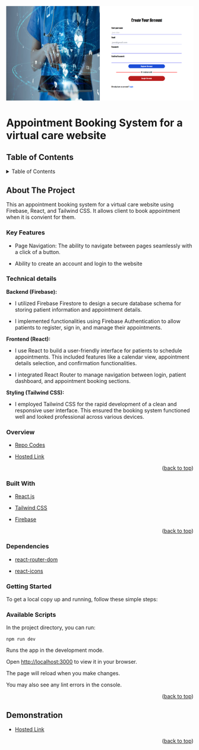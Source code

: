 
<div id="top"></div>
<div align="center">
    <img src="./src/img/virtual-acct.png">
</div>

# Appointment Booking System for a virtual care website 

## Table of Contents

<details>
  <summary>Table of Contents </summary>
  <ol>
    <li><a href="#about-the-project">About The Project</a>
        <ul>
            <li><a href="#overview">Overview</a></li>
            <li><a href="#key-features">Key Features</a></li>
        </ul>
    </li>
     <li><a href="#technical-details">Technical details</a></li>
    <li><a href="#built-with">Built With</a></li>
    <li><a href="#getting-started">Getting Started</a></li>
    <li><a href="#available-scripts">Available Scripts</a></li>
    <li><a href="#demonstration"> Demonstration</a></li>
   
    
  </ol>
</details>

 
## About The Project

This an appointment booking system for a virtual care website using Firebase, React, and Tailwind CSS. It allows client to book appointment when it is convient for them.


### Key Features

- Page Navigation: The ability to navigate between pages seamlessly with a click of a button.

- Ability to create an account and login to the website

### Technical details

**Backend (Firebase):**

- I utilized Firebase Firestore to design a secure database schema for storing patient information and appointment details.

- I implemented functionalities using Firebase Authentication to allow patients to register, sign in, and manage their appointments.

**Frontend (React):**

- I use React to build a user-friendly interface for patients to schedule appointments. This included features like a calendar view, appointment details selection, and confirmation functionalities.

- I integrated React Router to manage navigation between login, patient dashboard, and appointment booking sections.

**Styling (Tailwind CSS):**

- I employed Tailwind CSS for the rapid development of a clean and responsive user interface. This ensured the booking system functioned well and looked professional across various devices.

### Overview

* [Repo Codes](https://github.com/ijayhub/virtual-health)

* [Hosted Link](https://xtracare.netlify.app)

<p align="right">(<a href="#top">back to top</a>)</p>

### Built With

- [React.js](https://react.dev/)

- [Tailwind CSS](https://tailwindcss.com/)

- [Firebase](https://firebase.google.com/)


<p align="right">(<a href="#top">back to top</a>)</p>

### Dependencies

- [react-router-dom](https://reactrouter.com/en/main)

- [react-icons](https://react-icons.github.io/react-icons/)

### Getting Started

To get a local copy up and running, follow these simple steps:

### Available Scripts

In the project directory, you can run:

```
npm run dev
```

Runs the app in the development mode.

Open [http://localhost:3000](http://localhost:3000) to view it in your browser.

The page will reload when you make changes.

You may also see any lint errors in the console.

<p align="right">(<a href="#top">back to top</a>)</p>

## Demonstration

* [Hosted Link]()

<p align="right">(<a href="#top">back to top</a>)</p>